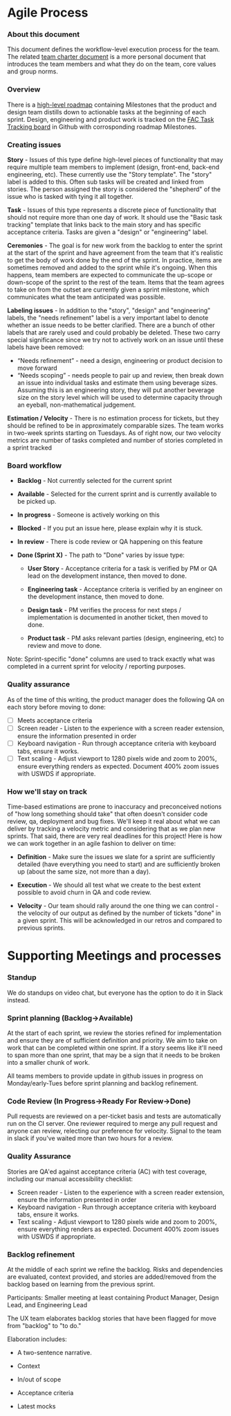 Agile Process
===================

### About this document
This document defines the workflow-level execution process for the team. The related [team charter document](https://app.mural.co/t/gsa6/m/gsa6/1657921027860/f6d15b9a5882fb0615078010bacc5dd4826c0130?invited=true&sender=ua4d37dfba3f1e69e09078790) is a more personal document that introduces the team members and what they do on the team, core values and group norms. 

### Overview

There is a [high-level roadmap](https://github.com/GSA-TTS/FAC/blob/main/docs/product/roadmap.md) containing Milestones that the product and design team distills down to actionable tasks at the beginning of each sprint. Design, engineering and product work is tracked on the [FAC Task Tracking board](https://github.com/GSA-TTS/FAC/projects/1) in Github with corrosponding roadmap Milestones. 

### Creating issues
 
**Story** - Issues of this type define high-level pieces of functionality that may require multiple team members to implement (design, front-end, back-end engineering, etc). These currently use the "Story template". The "story" label is added to this. Often sub tasks will be created and linked from stories. The person assigned the story is considered the "shepherd" of the issue who is tasked with tying it all together.
 
**Task** - Issues of this type represents a discrete piece of functionality that should not require more than one day of work. It should use the "Basic task tracking" template that links back to the main story and has specific acceptance criteria. Tasks are given a "design" or "engineering" label.
 
**Ceremonies** - The goal is for new work from the backlog to enter the sprint at the start of the sprint and have agreement from the team that it's realistic to get the body of work done by the end of the sprint. In practice, items are sometimes removed and added to the sprint while it's ongoing. When this happens, team members are expected to communicate the up-scope or down-scope of the sprint to the rest of the team. Items that the team agrees to take on from the outset are currently given a sprint milestone, which communicates what the team anticipated was possible.
 
**Labeling issues** - In addition to the "story", "design" and "engineering" labels, the "needs refinement" label is a very important label to denote whether an issue needs to be better clarified. There are a bunch of other labels that are rarely used and could probably be deleted. These two carry special significance since we try not to actively work on an issue until these labels have been removed: 

* “Needs refinement” - need a design, engineering or product decision to move forward
* “Needs scoping” - needs people to pair up and review, then break down an issue into individual tasks and estimate them using beverage sizes. Assuming this is an engineering story, they will put another beverage size on the story level which will be used to determine capacity through an eyeball, non-mathematical judgement. 

 
**Estimation / Velocity** - There is no estimation process for tickets, but they should be refined to be in approximately comparable sizes. The team works in two-week sprints starting on Tuesdays. As of right now, our two velocity metrics are number of tasks completed and number of stories completed in a sprint tracked

### Board workflow

- **Backlog** - Not currently selected for the current sprint

- **Available** - Selected for the current sprint and is currently available to be picked up.

- **In progress** - Someone is actively working on this

- **Blocked** - If you put an issue here, please explain why it is stuck.

- **In review** - There is code review or QA happening on this feature

- **Done (Sprint X)** - The path to "Done" varies by issue type:

    - **User Story** - Acceptance criteria for a task is verified by PM or QA lead on the development instance, then moved to done. 

    - **Engineering task** - Acceptance criteria is verified by an engineer on the development instance, then moved to done. 

    - **Design task** - PM verifies the process for next steps / implementation is documented in another ticket, then moved to done. 

    - **Product task** - PM asks relevant parties (design, engineering, etc) to review and move to done.  

Note: Sprint-specific "done" columns are used to track exactly what was completed in a current sprint for velocity / reporting purposes.

### Quality assurance

As of the time of this writing, the product manager does the following QA on each story before moving to done: 

- [ ] Meets acceptance criteria
- [ ] Screen reader - Listen to the experience with a screen reader extension, ensure the information presented in order
- [ ] Keyboard navigation - Run through acceptance criteria with keyboard tabs, ensure it works. 
- [ ] Text scaling - Adjust viewport to 1280 pixels wide and zoom to 200%, ensure everything renders as expected. Document 400% zoom issues with USWDS if appropriate. 

### How we'll stay on track

Time-based estimations are prone to inaccuracy and preconceived notions of "how long something should take" that often doesn't consider code review, qa, deployment and bug fixes. We'll keep it real about what we can deliver by tracking a velocity metric and considering that as we plan new sprints. That said, there are very real deadlines for this project! Here is how we can work together in an agile fashion to deliver on time:

-   **Definition** - Make sure the issues we slate for a sprint are sufficiently detailed (have everything you need to start) and are sufficiently broken up (about the same size, not more than a day).

-   **Execution** - We should all test what we create to the best extent possible to avoid churn in QA and code review.

-   **Velocity** - Our team should rally around the one thing we can control - the velocity of our output as defined by the number of tickets "done" in a given sprint. This will be acknowledged in our retros and compared to previous sprints.

# Supporting Meetings and processes

### Standup
We do standups on video chat, but everyone has the option to do it in Slack instead. 

### Sprint planning (Backlog->Available)

At the start of each sprint, we review the stories refined for implementation and ensure they are of sufficient definition and priority. We aim to take on work that can be completed within one sprint. If a story seems like it'll need to span more than one sprint, that may be a sign that it needs to be broken into a smaller chunk of work. 

All teams members to provide update in github issues in progress on Monday/early-Tues before sprint planning and backlog refinement. 

### Code Review (In Progress->Ready For Review->Done)

Pull requests are reviewed on a per-ticket basis and tests are automatically run on the CI server. One reviewer required to merge any pull request and anyone can review, relecting our preference for velocity. Signal to the team in slack if you've waited more than two hours for a review.

### Quality Assurance

Stories are QA'ed against acceptance criteria (AC) with test coverage, including our manual accessibility checklist: 

* Screen reader - Listen to the experience with a screen reader extension, ensure the information presented in order
* Keyboard navigation - Run through acceptance criteria with keyboard tabs, ensure it works.
* Text scaling - Adjust viewport to 1280 pixels wide and zoom to 200%, ensure everything renders as expected. Document 400% zoom issues with USWDS if appropriate.

### Backlog refinement

At the middle of each sprint we refine the backlog. Risks and dependencies are evaluated, context provided, and stories are added/removed from the backlog based on learning from the previous sprint.

Participants: Smaller meeting at least containing Product Manager, Design Lead, and Engineering Lead

The UX team elaborates backlog stories that have been flagged for move from "backlog" to "to do."

Elaboration includes:

-   A two-sentence narrative.

-   Context

-   In/out of scope

-   Acceptance criteria

-   Latest mocks
